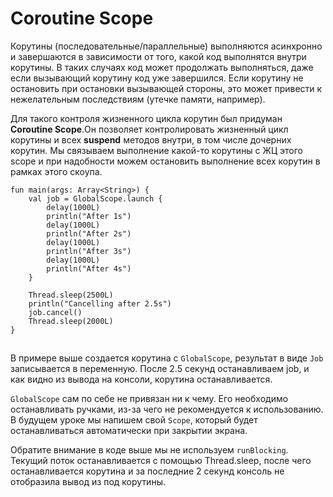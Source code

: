 # Coroutine Scope

Корутины (последовательные/параллельные) выполняются асинхронно и завершаются в зависимости от того, какой код выполнятся внутри корутины. В таких случаях код может продолжать выполняться, даже если вызывающий корутину код уже завершился. Если корутину не остановить при остановки вызывающей стороны, это может привести к нежелательным последствиям (утечке памяти, например).

Для такого контроля жизненного цикла корутин был придуман **Coroutine Scope**.Он позволяет контролировать жизненный цикл корутины и всех **suspend** методов внутри, в том числе дочерних корутин. Мы связываем выполнение какой-то корутины с ЖЦ этого scope и при надобности можем остановить выполнение всех корутин в рамках этого скоупа.

```
fun main(args: Array<String>) {
    val job = GlobalScope.launch {
        delay(1000L)
        println("After 1s")
        delay(1000L)
        println("After 2s")
        delay(1000L)
        println("After 3s")
        delay(1000L)
        println("After 4s")
    }

    Thread.sleep(2500L)
    println("Cancelling after 2.5s")
    job.cancel()
    Thread.sleep(2000L)
}
```

![](data:image/gif;base64,R0lGODlhAQABAPABAP///wAAACH5BAEKAAAALAAAAAABAAEAAAICRAEAOw==)![](data:image/gif;base64,R0lGODlhAQABAPABAP///wAAACH5BAEKAAAALAAAAAABAAEAAAICRAEAOw== "Click and drag to move")

В примере выше создается корутина с `GlobalScope`, результат в виде `Job` записывается в переменную. После 2.5 секунд останавливаем job, и как видно из вывода на консоли, корутина останавливается.

`GlobalScope` сам по себе не привязан ни к чему. Его необходимо останавливать ручками, из-за чего не рекомендуется к использованию. В будущем уроке мы напишем свой `Scope`, который будет останавливаться автоматически при закрытии экрана.

Обратите внимание в коде выше мы не используем `runBlocking`. Текущий поток останавливается с помощью Thread.sleep, после чего останавливается корутина и за последние 2 секунд консоль не отобразила вывод из под корутины.
